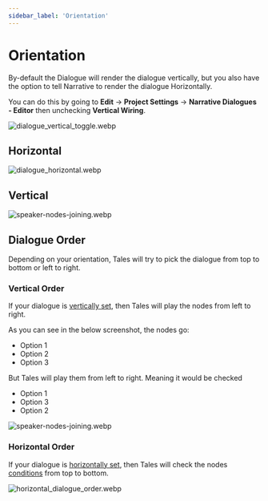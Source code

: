 ```yaml
---
sidebar_label: 'Orientation'
---
```


# Orientation

By-default the Dialogue will render the dialogue vertically, but you also have the option to tell Narrative to render the dialogue Horizontally.

You can do this by going to **Edit** -> **Project Settings** -> **Narrative Dialogues - Editor** then unchecking **Vertical Wiring**.

![dialogue_vertical_toggle.webp](//img/dialogue/dialogue_vertical_toggle.webp)


## Horizontal

![dialogue_horizontal.webp](//img/dialogue/dialogue_horizontal.webp)

## Vertical

![speaker-nodes-joining.webp](//img/dialogue/speaker-nodes-joining.webp)

## Dialogue Order

Depending on your orientation, Tales will try to pick the dialogue from top to bottom or left to right.

### Vertical Order

If your dialogue is [vertically set](./orientation.md#vertical), then Tales will play the nodes from left to right.

As you can see in the below screenshot, the nodes go:

- Option 1
- Option 2
- Option 3

But Tales will play them from left to right. Meaning it would be checked

- Option 1
- Option 3
- Option 2

![speaker-nodes-joining.webp](//img/dialogue/vertical_dialogue_order.webp)

### Horizontal Order

If your dialogue is [horizontally set](./orientation.md#horizontal), then Tales will check the nodes [conditions](../../conditions) from top to bottom.

![horizontal_dialogue_order.webp](//img/dialogue/horizontal_dialogue_order.webp)
